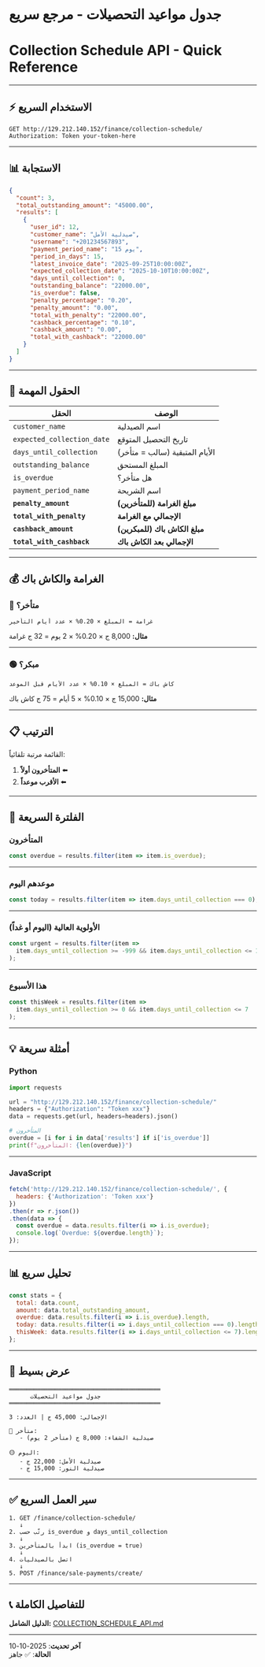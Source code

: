# جدول مواعيد التحصيلات - مرجع سريع
# Collection Schedule API - Quick Reference

---

## ⚡ الاستخدام السريع

```http
GET http://129.212.140.152/finance/collection-schedule/
Authorization: Token your-token-here
```

---

## 📊 الاستجابة

```json
{
  "count": 3,
  "total_outstanding_amount": "45000.00",
  "results": [
    {
      "user_id": 12,
      "customer_name": "صيدلية الأمل",
      "username": "+201234567893",
      "payment_period_name": "15 يوم",
      "period_in_days": 15,
      "latest_invoice_date": "2025-09-25T10:00:00Z",
      "expected_collection_date": "2025-10-10T10:00:00Z",
      "days_until_collection": 0,
      "outstanding_balance": "22000.00",
      "is_overdue": false,
      "penalty_percentage": "0.20",
      "penalty_amount": "0.00",
      "total_with_penalty": "22000.00",
      "cashback_percentage": "0.10",
      "cashback_amount": "0.00",
      "total_with_cashback": "22000.00"
    }
  ]
}
```

---

## 🔑 الحقول المهمة

| الحقل | الوصف |
|------|-------|
| `customer_name` | اسم الصيدلية |
| `expected_collection_date` | تاريخ التحصيل المتوقع |
| `days_until_collection` | الأيام المتبقية (سالب = متأخر) |
| `outstanding_balance` | المبلغ المستحق |
| `is_overdue` | هل متأخر؟ |
| `payment_period_name` | اسم الشريحة |
| **`penalty_amount`** | **مبلغ الغرامة (للمتأخرين)** |
| **`total_with_penalty`** | **الإجمالي مع الغرامة** |
| **`cashback_amount`** | **مبلغ الكاش باك (للمبكرين)** |
| **`total_with_cashback`** | **الإجمالي بعد الكاش باك** |

---

## 💰 الغرامة والكاش باك

### 🔴 متأخر؟
```
غرامة = المبلغ × 0.20% × عدد أيام التأخير
```
**مثال:** 8,000 ج × 0.20% × 2 يوم = 32 ج غرامة

---

### 🟢 مبكر؟
```
كاش باك = المبلغ × 0.10% × عدد الأيام قبل الموعد
```
**مثال:** 15,000 ج × 0.10% × 5 أيام = 75 ج كاش باك

---

## 📋 الترتيب

القائمة مرتبة تلقائياً:
1. **المتأخرون أولاً** ⬅️
2. **الأقرب موعداً** ⬅️

---

## 🎯 الفلترة السريعة

### المتأخرون

```javascript
const overdue = results.filter(item => item.is_overdue);
```

---

### موعدهم اليوم

```javascript
const today = results.filter(item => item.days_until_collection === 0);
```

---

### الأولوية العالية (اليوم أو غداً)

```javascript
const urgent = results.filter(item => 
  item.days_until_collection >= -999 && item.days_until_collection <= 1
);
```

---

### هذا الأسبوع

```javascript
const thisWeek = results.filter(item => 
  item.days_until_collection >= 0 && item.days_until_collection <= 7
);
```

---

## 💡 أمثلة سريعة

### Python

```python
import requests

url = "http://129.212.140.152/finance/collection-schedule/"
headers = {"Authorization": "Token xxx"}
data = requests.get(url, headers=headers).json()

# المتأخرون
overdue = [i for i in data['results'] if i['is_overdue']]
print(f"المتأخرون: {len(overdue)}")
```

---

### JavaScript

```javascript
fetch('http://129.212.140.152/finance/collection-schedule/', {
  headers: {'Authorization': 'Token xxx'}
})
.then(r => r.json())
.then(data => {
  const overdue = data.results.filter(i => i.is_overdue);
  console.log(`Overdue: ${overdue.length}`);
});
```

---

## 📊 تحليل سريع

```javascript
const stats = {
  total: data.count,
  amount: data.total_outstanding_amount,
  overdue: data.results.filter(i => i.is_overdue).length,
  today: data.results.filter(i => i.days_until_collection === 0).length,
  thisWeek: data.results.filter(i => i.days_until_collection <= 7).length,
};
```

---

## 🎨 عرض بسيط

```
═══════════════════════════════════════════
      جدول مواعيد التحصيلات
═══════════════════════════════════════════

الإجمالي: 45,000 ج | العدد: 3

🔴 متأخر:
   - صيدلية الشفاء: 8,000 ج (متأخر 2 يوم)

🟡 اليوم:
   - صيدلية الأمل: 22,000 ج
   - صيدلية النور: 15,000 ج
```

---

## ✅ سير العمل السريع

```
1. GET /finance/collection-schedule/
   ↓
2. رتّب حسب is_overdue و days_until_collection
   ↓
3. ابدأ بالمتأخرين (is_overdue = true)
   ↓
4. اتصل بالصيدليات
   ↓
5. POST /finance/sale-payments/create/
```

---

## 📞 للتفاصيل الكاملة

**الدليل الشامل:** [COLLECTION_SCHEDULE_API.md](./COLLECTION_SCHEDULE_API.md)

---

**آخر تحديث**: 2025-10-10  
**الحالة**: ✅ جاهز

